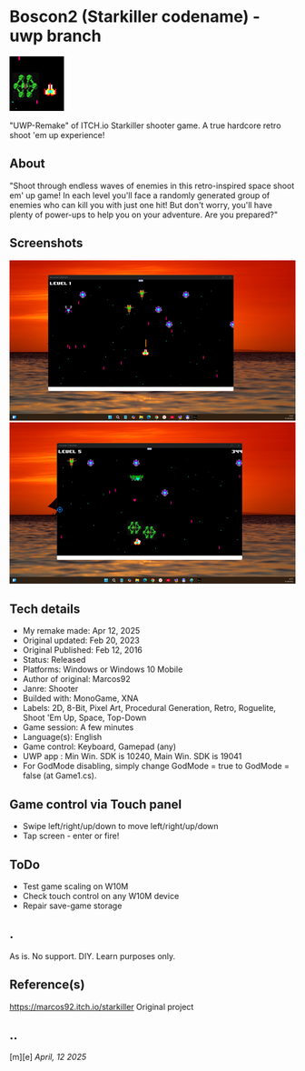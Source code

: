 # Boscon2 (Starkiller codename) - uwp branch 
![Logo](Images/logo.png)

"UWP-Remake" of ITCH.io Starkiller shooter game. A true hardcore retro shoot 'em up experience! 

## About
"Shoot through endless waves of enemies in this retro-inspired space shoot em' up game! In each level you'll face a randomly generated group of enemies who can kill you with just one hit! But don't worry, you'll have plenty of power-ups to help you on your adventure. Are you prepared?"

## Screenshots
![W11](Images/sshot01.png)
![W11](Images/sshot02.png)


## Tech details
- My remake made:        Apr 12, 2025
- Original updated:	 Feb 20, 2023
- Original Published:	 Feb 12, 2016
- Status:	                 Released
- Platforms:	         Windows or Windows 10 Mobile
- Author of original:	 Marcos92
- Janre:	                 Shooter
- Builded with:	         MonoGame, XNA
- Labels: 2D, 8-Bit, Pixel Art, Procedural Generation, Retro, Roguelite, Shoot 'Em Up, Space, Top-Down
- Game session:	A few minutes
- Language(s):	English
- Game control:	Keyboard, Gamepad (any)
- UWP app : Min Win. SDK is 10240, Main Win. SDK is 19041  
- For GodMode disabling, simply change GodMode = true to GodMode = false (at Game1.cs).

## Game control via Touch panel
- Swipe left/right/up/down to move left/right/up/down
- Tap screen - enter or fire!

## ToDo
- Test game scaling on W10M
- Check touch control on any W10M device
- Repair save-game storage

## .
As is. No support. DIY. Learn purposes only.

## Reference(s)
https://marcos92.itch.io/starkiller Original project

## ..
[m][e] *April, 12 2025*
